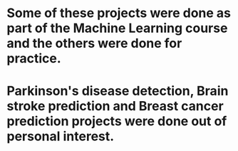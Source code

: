 # Some of these projects were done as part of the Machine Learning course and the others were done for practice.
# Parkinson's disease detection, Brain stroke prediction and Breast cancer prediction projects were done out of personal interest.
